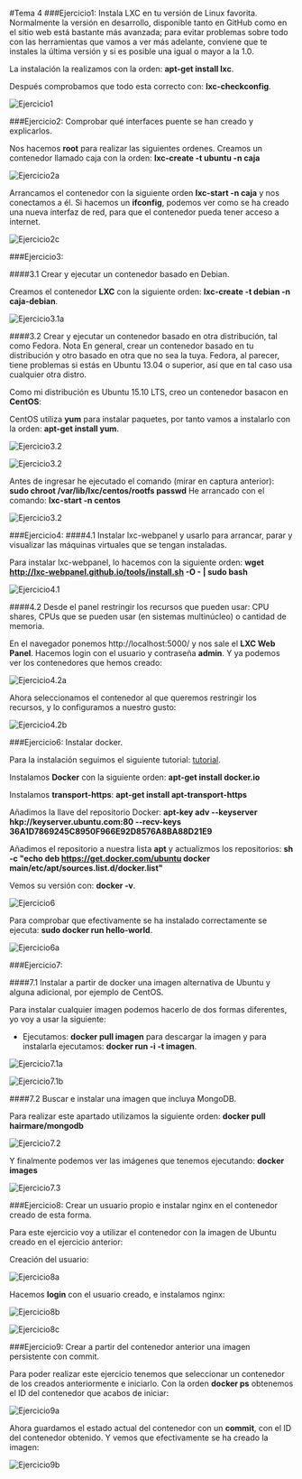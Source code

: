 #Tema 4
###Ejercicio1: Instala LXC en tu versión de Linux favorita. Normalmente la versión en desarrollo, disponible tanto en GitHub como en el sitio web está bastante más avanzada; para evitar problemas sobre todo con las herramientas que vamos a ver más adelante, conviene que te instales la última versión y si es posible una igual o mayor a la 1.0.

La instalación la realizamos con la orden: **apt-get install lxc**.

Después comprobamos que todo esta correcto con: **lxc-checkconfig**.

![Ejercicio1](https://i.gyazo.com/2e955fe07c5e9f7779b31eae193bb2f6.png)

###Ejercicio2: Comprobar qué interfaces puente se han creado y explicarlos.

Nos hacemos **root** para realizar las siguientes ordenes.
Creamos un contenedor llamado caja con la orden: **lxc-create -t ubuntu -n caja**

![Ejercicio2a](https://i.gyazo.com/7536462896aa9453d2253dcf68b17754.png)

Arrancamos el contenedor con la siguiente orden **lxc-start -n caja** y nos conectamos a él.
Si hacemos un **ifconfig**, podemos ver como se ha creado una nueva interfaz de red, para que el contenedor pueda tener acceso a internet.

![Ejercicio2c](https://i.gyazo.com/47d532357217c30da0d05711ea15296b.png)

###Ejercicio3: 

####3.1 Crear y ejecutar un contenedor basado en Debian.

Creamos el contenedor **LXC** con la siguiente orden: **lxc-create -t debian -n caja-debian**.

![Ejercicio3.1a](https://i.gyazo.com/8e0aa41120e19adfd069ee35abe1d093.png)

####3.2 Crear y ejecutar un contenedor basado en otra distribución, tal como Fedora. Nota En general, crear un contenedor basado en tu distribución y otro basado en otra que no sea la tuya. Fedora, al parecer, tiene problemas si estás en Ubuntu 13.04 o superior, así que en tal caso usa cualquier otra distro.

Como mi distribución es Ubuntu 15.10 LTS, creo un contenedor basacon en **CentOS**:

CentOS utiliza **yum** para instalar paquetes, por tanto vamos a instalarlo con la orden: **apt-get install yum**.

![Ejercicio3.2](https://i.gyazo.com/4f6e872253c965dd6fc4cdb9490e1440.png)

![Ejercicio3.2](https://i.gyazo.com/fd1087cc7b9579caf414603b9875ad15.png)

Antes de ingresar he ejecutado el comando (mirar en captura anterior): **sudo chroot /var/lib/lxc/centos/rootfs passwd**
He arrancado con el comando: **lxc-start -n centos**

![Ejercicio3.2](https://i.gyazo.com/1d10e6d95068ab86a0fbd7c7558d875d.png)

###Ejercicio4:
####4.1 Instalar lxc-webpanel y usarlo para arrancar, parar y visualizar las máquinas virtuales que se tengan instaladas.

Para instalar lxc-webpanel, lo hacemos con la siguiente orden: **wget http://lxc-webpanel.github.io/tools/install.sh -O - | sudo bash**

![Ejercicio4.1](https://i.gyazo.com/ae270bd33dabe0d096433d3596e87d7e.png)

####4.2 Desde el panel restringir los recursos que pueden usar: CPU shares, CPUs que se pueden usar (en sistemas multinúcleo) o cantidad de memoria.

En el navegador ponemos http://localhost:5000/ y nos sale el **LXC Web Panel**. Hacemos login con el usuario y contraseña **admin**. Y ya podemos ver los contenedores que hemos creado:

![Ejercicio4.2a](https://i.gyazo.com/970f1f43713e4d23df6219e7ad7c998c.png)

Ahora seleccionamos el contenedor al que queremos restringir los recursos, y lo configuramos a nuestro gusto:

![Ejercicio4.2b](https://i.gyazo.com/c719448837a4233d1715fd3b5df3eb35.png)

###Ejercicio6: Instalar docker.

Para la instalación seguimos el siguiente tutorial: [tutorial](http://docs.docker.com/engine/installation/ubuntulinux/).

Instalamos **Docker** con la siguiente orden: **apt-get install docker.io**

Instalamos **transport-https**: **apt-get install apt-transport-https**

Añadimos la llave del repositorio Docker: **apt-key adv --keyserver hkp://keyserver.ubuntu.com:80 --recv-keys 36A1D7869245C8950F966E92D8576A8BA88D21E9**

Añadimos el repositorio a nuestra lista **apt** y actualizmos los repositorios: **sh -c "echo deb https://get.docker.com/ubuntu docker main\/etc/apt/sources.list.d/docker.list"**

Vemos su versión con: **docker -v**.

![Ejercicio6](https://i.gyazo.com/b7f61c071e557967d528ef0164bdef85.png)

Para comprobar que efectivamente se ha instalado correctamente se ejecuta: **sudo docker run hello-world**.

![Ejercicio6a](https://i.gyazo.com/00b4dd44ac4e17c614c196f481669265.png)

###Ejercicio7:

####7.1 Instalar a partir de docker una imagen alternativa de Ubuntu y alguna adicional, por ejemplo de CentOS.

Para instalar cualquier imagen podemos hacerlo de dos formas diferentes, yo voy a usar la siguiente:
 - Ejecutamos: **docker pull imagen** para descargar la imagen y para instalarla ejecutamos: **docker run -i -t imagen**. 

![Ejercicio7.1a](https://i.gyazo.com/d0ea35a6db6237d41d407a5469ecbc1e.png)

![Ejercicio7.1b](https://i.gyazo.com/1e85b90979cdcaef3445144ceb0a05fb.png)

####7.2 Buscar e instalar una imagen que incluya MongoDB.

Para realizar este apartado utilizamos la siguiente orden: **docker pull hairmare/mongodb**
 
![Ejercicio7.2](https://i.gyazo.com/3040c32aed8af7ce3c51e61eaaea84ab.png)

Y finalmente podemos ver las imágenes que tenemos ejecutando: **docker images**

![Ejercicio7.3](https://i.gyazo.com/af1c4a116f800a4c70b5ee0e6ea895dd.png)

###Ejercicio8: Crear un usuario propio e instalar nginx en el contenedor creado de esta forma.

Para este ejercicio voy a utilizar el contenedor con la imagen de Ubuntu creado en el ejercicio anterior:

Creación del usuario:
    
![Ejercicio8a](https://i.gyazo.com/b073e11a55ef0bcc6005c4f836902906.png)

Hacemos **login** con el usuario creado, e instalamos nginx:

![Ejercicio8b](https://i.gyazo.com/de0a728c2919501e59f09750b2eb65bd.png)

![Ejercicio8c](https://i.gyazo.com/dea517381f302ec0d49293d2bdd00b4f.png)

###Ejercicio9: Crear a partir del contenedor anterior una imagen persistente con commit. 

Para poder realizar este ejercicio tenemos que seleccionar un contenedor de los creados anteriormente e iniciarlo.
Con la orden **docker ps** obtenemos el ID del contenedor que acabos de iniciar:

![Ejercicio9a](https://i.gyazo.com/1128681888e319b8839d5ecb9a0620d4.png)

Ahora guardamos el estado actual del contenedor con un **commit**, con el ID del contenedor obtenido. Y vemos que efectivamente se ha creado la imagen:

![Ejercicio9b](https://i.gyazo.com/9ade947e63116d69aabe44e03ed21ea7.png)
